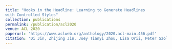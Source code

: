 ```yaml
---
title: "Hooks in the Headline: Learning to Generate Headlines
with Controlled Styles"
collection: publications
permalink: /publication/acl2020
venue: ACL 2020
paperurl: 'https://www.aclweb.org/anthology/2020.acl-main.456.pdf'
citation: 'Di Jin, Zhijing Jin, Joey Tianyi Zhou, Lisa Orii, Peter Szolovits'
---
```

